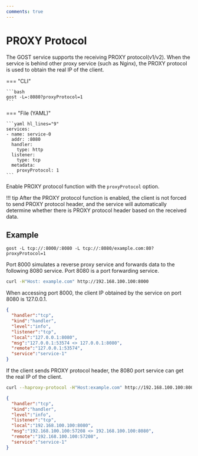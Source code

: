 ```yaml
---
comments: true
---
```


# PROXY Protocol

The GOST service supports the receiving PROXY protocol(v1/v2). When the service is behind other proxy service (such as Nginx), the PROXY protocol is used to obtain the real IP of the client.

=== "CLI"

    ```bash
    gost -L=:8080?proxyProtocol=1
    ```

=== "File (YAML)"

    ```yaml hl_lines="9"
    services:
    - name: service-0
      addr: :8080
      handler:
        type: http
      listener:
        type: tcp
	  metadata:
	    proxyProtocol: 1
    ```

Enable PROXY protocol function with the `proxyProtocol` option.

!!! tip
    After the PROXY protocol function is enabled, the client is not forced to send PROXY protocol header, and the service will automatically determine whether there is PROXY protocol header based on the received data.

## Example

```
gost -L tcp://:8000/:8080 -L tcp://:8080/example.com:80?proxyProtocol=1
```

Port 8000 simulates a reverse proxy service and forwards data to the following 8080 service. Port 8080 is a port forwarding service.

```bash
curl -H"Host: example.com" http://192.168.100.100:8000
```

When accessing port 8000, the client IP obtained by the service on port 8080 is 127.0.0.1.

```json hl_lines="8"
{
  "handler":"tcp",
  "kind":"handler",
  "level":"info",
  "listener":"tcp",
  "local":"127.0.0.1:8080",
  "msg":"127.0.0.1:53574 <> 127.0.0.1:8080",
  "remote":"127.0.0.1:53574",
  "service":"service-1"
}
```

If the client sends PROXY protocol header, the 8080 port service can get the real IP of the client.

```bash
curl --haproxy-protocol -H"Host:example.com" http://192.168.100.100:8000
```

```json hl_lines="8"
{
  "handler":"tcp",
  "kind":"handler",
  "level":"info",
  "listener":"tcp",
  "local":"192.168.100.100:8080",
  "msg":"192.168.100.100:57208 <> 192.168.100.100:8080",
  "remote":"192.168.100.100:57208",
  "service":"service-1"
}
```


